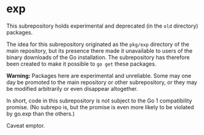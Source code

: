 # exp

This subrepository holds experimental and deprecated (in the `old`
directory) packages.

The idea for this subrepository originated as the `pkg/exp` directory
of the main repository, but its presence there made it unavailable
to users of the binary downloads of the Go installation. The
subrepository has therefore been created to make it possible to `go
get` these packages.

**Warning:** Packages here are experimental and unreliable. Some may
one day be promoted to the main repository or other subrepository,
or they may be modified arbitrarily or even disappear altogether.

In short, code in this subrepository is not subject to the Go 1
compatibility promise. (No subrepo is, but the promise is even more
likely to be violated by go.exp than the others.)

Caveat emptor.
